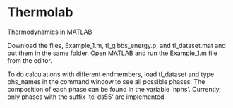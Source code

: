 # Thermolab
Thermodynamics in MATLAB

Download the files, Example_1.m, tl_gibbs_energy.p, and tl_dataset.mat and put them in the same folder.
Open MATLAB and run the Example_1.m file from the editor.

To do calculations with different endmembers, load tl_dataset and type phs_names in the command window to see all possible phases. The composition of each phase can be found in the variable 'nphs'. Currently, only phases with the suffix 'tc-ds55' are implemented.

